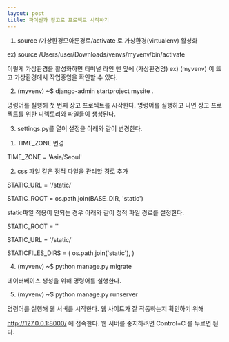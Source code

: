 ```yaml
---
layout: post
title: 파이썬과 장고로 프로젝트 시작하기
---
```


1. source /가상환경모아둔경로/activate 로 가상환경(virtualenv) 활성화

ex) source /Users/user/Downloads/venvs/myvenv/bin/activate

 

이렇게 가상환경을 활성화하면 터미널 라인 맨 앞에 (가상환경명) ex) (myvenv) 이 뜨고 가상환경에서 작업중임을 확인할 수 있다.

 

2. (myvenv) ~$ django-admin startproject mysite . 

 

명령어를 실행해 첫 번째 장고 프로젝트를 시작한다. 명령어를 실행하고 나면 장고 프로젝트를 위한 디렉토리와 파일들이 생성된다.

 

3. settings.py를 열어 설정을 아래와 같이 변경한다.

1) TIME_ZONE 변경

TIME_ZONE = 'Asia/Seoul'

 

2) css 파일 같은 정적 파일을 관리할 경로 추가

STATIC_URL = '/static/'

STATIC_ROOT = os.path.join(BASE_DIR, 'static')

 

static파일 적용이 안되는 경우 아래와 같이 정적 파일 경로를 설정한다.

STATIC_ROOT = ''

 

STATIC_URL = '/static/'

 

STATICFILES_DIRS = ( os.path.join('static'), )

 

4. (myvenv) ~$ python manage.py migrate

데이터베이스 생성을 위해 명령어를 실행한다.

 

5. (myvenv) ~$ python manage.py runserver

명령어를 실행해 웹 서버를 시작한다. 웹 사이트가 잘 작동하는지 확인하기 위해 

http://127.0.0.1:8000/ 에 접속한다. 웹 서버를 중지하려면 Control+C 를 누르면 된다.
